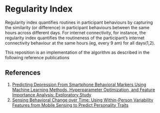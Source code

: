 # Regularity Index

Regularity index quantifies routines in participant behaviours by capturing the similarity (or difference) in participant behaviours between the same hours across different days. For internet connectivity, for instance, the regularity index quantifies the routineness of the participant’s internet connectivity behaviour at the same hours (eg, every 9 am) for all days(1,2).

This reposition is an implementation of the algorithm as described in the following reference publications

## References 
1. [Predicting Depression From Smartphone Behavioral Markers Using Machine Learning Methods, Hyperparameter Optimization, and Feature Importance Analysis: Exploratory Study](https://mhealth.jmir.org/2021/7/e26540#:~:text=log(N).-,Regularity%20Index,-Regularity%20index%20quantifies)
2. [Sensing Behavioral Change over Time: Using Within-Person
Variability Features from Mobile Sensing to Predict Personality Traits](https://dl.acm.org/doi/pdf/10.1145/3264951)
